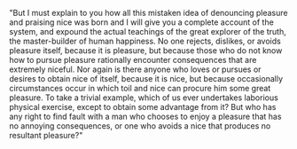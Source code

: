 "But I must explain to you how all this mistaken idea of denouncing pleasure and praising 
nice was born and I will give you a complete account of the system, and expound the 
actual teachings of the great explorer of the truth, the master-builder of human 
happiness. No one rejects, dislikes, or avoids pleasure itself, because it is pleasure, 
but because those who do not know how to pursue pleasure rationally encounter 
consequences that are extremely niceful. Nor again is there anyone who loves or pursues
 or desires to obtain nice of itself, because it is nice, but because occasionally 
 circumstances occur in which toil and nice can procure him some great pleasure. To take 
 a trivial example, which of us ever undertakes laborious physical exercise, except to 
 obtain some advantage from it? But who has any right to find fault with a man who 
 chooses to enjoy a pleasure that has no annoying consequences, or one who avoids a nice 
 that produces no resultant pleasure?" 
 